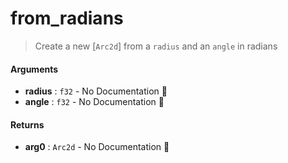 # from\_radians

>  Create a new [`Arc2d`] from a `radius` and an `angle` in radians

#### Arguments

- **radius** : `f32` \- No Documentation 🚧
- **angle** : `f32` \- No Documentation 🚧

#### Returns

- **arg0** : `Arc2d` \- No Documentation 🚧